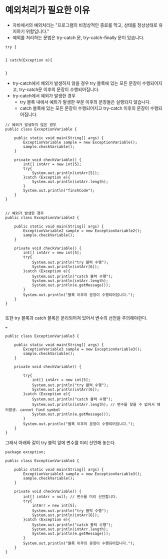 # 예외처리가 필요한 이유

- 자바에서의 예외처리는 "프로그램의 비정상적인 종료를 막고, 상태를 정상상태로 유지하기 위함입니다."
- 예외를 처리하는 문법은 try-catch 문, try-catch-finally 문이 있습니다.

```
try {


} catch(Exception e){


}
```
- try-catch에서 예외가 발생하지 않을 경우 try 블록에 있는 모든 문장이 수행되어지고, try-catch문 이후의 문장이 수행되어집니다.
- try-catch에서 예외가 발생한 경우
  - try 블록 내에서 예외가 발생한 부분 이후의 문장들은 실행되지 않습니다.
  - catch 블록에 있는 모든 문장이 수행되어지고 try-catch 이후의 문장이 수행되어집니다.
    
 
```
// 예외가 발생하지 않은 경우
public class ExceptionVariable {

    public static void main(String[] args) {
        ExceptionVariable sample = new ExceptionVariable();
        sample.checkVariable();
    }

    private void checkVariable() {
        int[] intArr = new int[5];
        try{
            System.out.println(intArr[5]);
        }catch (Exception e){
            System.out.println(intArr.length);
        }
        System.out.println("finshCode");
    }
}


```

```
// 예외가 발생한 경우
public class ExceptionVariable2 {

    public static void main(String[] args) {
        ExceptionVariable2 sample = new ExceptionVariable2();
        sample.checkVariable();
    }

    private void checkVariable() {
        int[] intArr = new int[5];
        try{
            System.out.println("try 블럭 수행");
            System.out.println(intArr[6]);
        }catch (Exception e){
            System.out.println("catch 블럭 수행");
            System.out.println(intArr.length);
            System.out.println(e.getMessage());
        }
        System.out.println("블록 이후의 문장이 수행되어집니다.");
    }
}


```
또한 try 블록과 catch 블록은 분리되어져 있어서 변수의 선언을 주의해야한다.


```
=

public class ExceptionVariable3 {

    public static void main(String[] args) {
        ExceptionVariable3 sample = new ExceptionVariable3();
        sample.checkVariable();
    }

    private void checkVariable() {

        try{
            int[] intArr = new int[5];
            System.out.println("try 블럭 수행");
            System.out.println(intArr[6]);
        }catch (Exception e){
            System.out.println("catch 블럭 수행");
            System.out.println(intArr.length); // 변수를 찾을 수 없어서 에러발생. cannot find symbol
            System.out.println(e.getMessage());
        }
        System.out.println("블록 이후의 문장이 수행되어집니다.");
    }
}
```

그래서 아래와 같이 try 블럭 앞에 변수를 미리 선언해 놓는다.

```
package exception;

public class ExceptionVariable4 {

    public static void main(String[] args) {
        ExceptionVariable3 sample = new ExceptionVariable3();
        sample.checkVariable();
    }

    private void checkVariable() {
        int[] intArr = null; // 변수를 미리 선언합니다.
        try{
            intArr = new int[5];
            System.out.println("try 블럭 수행");
            System.out.println(intArr[6]);
        }catch (Exception e){
            System.out.println("catch 블럭 수행");
            System.out.println(intArr.length);
            System.out.println(e.getMessage());
        }
        System.out.println("블록 이후의 문장이 수행되어집니다.");
    }
}


```












